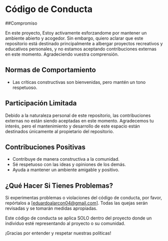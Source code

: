 # Código de Conducta

##Compromiso

En este proyecto, Estoy activamente esforzandome por mantener un ambiente abierto y acogedor. Sin embargo, quiero aclarar que este repositorio está destinado principalmente a albergar proyectos recreativos y educativos personales, y no estamos aceptando contribuciones externas en este momento. Agradeciendo vuestra comprensión.

## Normas de Comportamiento

- Las críticas constructivas son bienvenidas, pero mantén un tono respetuoso.

## Participación Limitada

Debido a la naturaleza personal de este repositorio, las contribuciones externas no están siendo aceptadas en este momento. Agradecemos tu interés, pero el mantenimiento y desarrollo de este espacio están destinados únicamente al propietario del repositorio.

## Contribuciones Positivas

- Contribuye de manera constructiva a la comunidad.
- Sé respetuoso con las ideas y opiniones de los demás.
- Ayuda a mantener un ambiente amigable y positivo.

## ¿Qué Hacer Si Tienes Problemas?

Si experimentas problemas o violaciones del código de conducta, por favor, repórtalos a [eduardoalarcon04@gmail.com]. Todas las quejas serán revisadas y se tomarán medidas apropiadas.

Este código de conducta se aplica SOLO dentro del proyecto donde un individuo esté representando al proyecto o su comunidad.

¡Gracias por entender y respetar nuestras políticas!